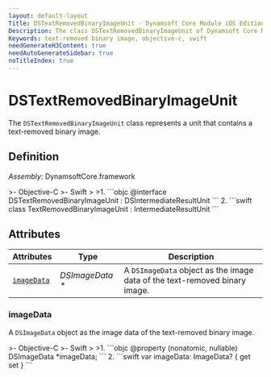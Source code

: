 ```yaml
---
layout: default-layout
Title: DSTextRemovedBinaryImageUnit - Dynamsoft Core Module iOS Edition API Reference
Description: The class DSTextRemovedBinaryImageUnit of Dynamsoft Core Module represents a unit that contains a text-removed binary image.
Keywords: text-removed binary image, objective-c, swift
needGenerateH3Content: true
needAutoGenerateSidebar: true
noTitleIndex: true
---
```


# DSTextRemovedBinaryImageUnit

The `DSTextRemovedBinaryImageUnit` class represents a unit that contains a text-removed binary image.

## Definition

*Assembly:* DynamsoftCore.framework

<div class="sample-code-prefix"></div>
>- Objective-C
>- Swift
>
>1. 
```objc
@interface DSTextRemovedBinaryImageUnit : DSIntermediateResultUnit
```
2. 
```swift
class TextRemovedBinaryImageUnit : IntermediateResultUnit
```

## Attributes

| Attributes | Type | Description |
| ---------- | ---- | ----------- |
| [`imageData`](#imagedata) | *DSImageData \** | A `DSImageData` object as the image data of the text-removed binary image. |

### imageData

A `DSImageData` object as the image data of the text-removed binary image.

<div class="sample-code-prefix"></div>
>- Objective-C
>- Swift
>
>1. 
```objc
@property (nonatomic, nullable) DSImageData *imageData;
```
2. 
```swift
var imageData: ImageData? { get set }
```
